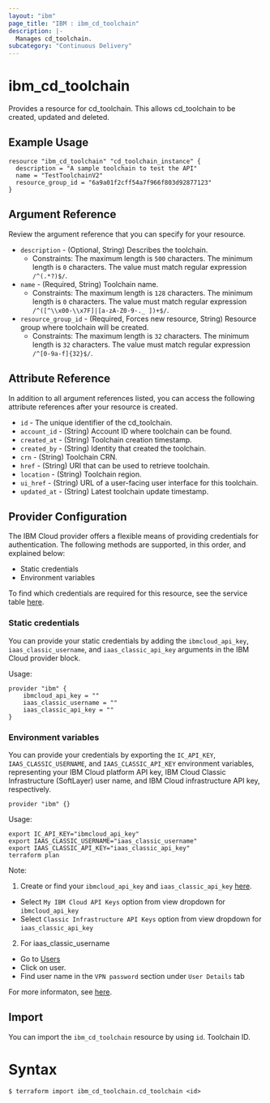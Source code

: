 ```yaml
---
layout: "ibm"
page_title: "IBM : ibm_cd_toolchain"
description: |-
  Manages cd_toolchain.
subcategory: "Continuous Delivery"
---
```


# ibm_cd_toolchain

Provides a resource for cd_toolchain. This allows cd_toolchain to be created, updated and deleted.

## Example Usage

```hcl
resource "ibm_cd_toolchain" "cd_toolchain_instance" {
  description = "A sample toolchain to test the API"
  name = "TestToolchainV2"
  resource_group_id = "6a9a01f2cff54a7f966f803d92877123"
}
```

## Argument Reference

Review the argument reference that you can specify for your resource.

* `description` - (Optional, String) Describes the toolchain.
  * Constraints: The maximum length is `500` characters. The minimum length is `0` characters. The value must match regular expression `/^(.*?)$/`.
* `name` - (Required, String) Toolchain name.
  * Constraints: The maximum length is `128` characters. The minimum length is `0` characters. The value must match regular expression `/^([^\\x00-\\x7F]|[a-zA-Z0-9-._ ])+$/`.
* `resource_group_id` - (Required, Forces new resource, String) Resource group where toolchain will be created.
  * Constraints: The maximum length is `32` characters. The minimum length is `32` characters. The value must match regular expression `/^[0-9a-f]{32}$/`.

## Attribute Reference

In addition to all argument references listed, you can access the following attribute references after your resource is created.

* `id` - The unique identifier of the cd_toolchain.
* `account_id` - (String) Account ID where toolchain can be found.
* `created_at` - (String) Toolchain creation timestamp.
* `created_by` - (String) Identity that created the toolchain.
* `crn` - (String) Toolchain CRN.
* `href` - (String) URI that can be used to retrieve toolchain.
* `location` - (String) Toolchain region.
* `ui_href` - (String) URL of a user-facing user interface for this toolchain.
* `updated_at` - (String) Latest toolchain update timestamp.

## Provider Configuration

The IBM Cloud provider offers a flexible means of providing credentials for authentication. The following methods are supported, in this order, and explained below:

- Static credentials
- Environment variables

To find which credentials are required for this resource, see the service table [here](https://cloud.ibm.com/docs/ibm-cloud-provider-for-terraform?topic=ibm-cloud-provider-for-terraform-provider-reference#required-parameters).

### Static credentials

You can provide your static credentials by adding the `ibmcloud_api_key`, `iaas_classic_username`, and `iaas_classic_api_key` arguments in the IBM Cloud provider block.

Usage:
```
provider "ibm" {
    ibmcloud_api_key = ""
    iaas_classic_username = ""
    iaas_classic_api_key = ""
}
```

### Environment variables

You can provide your credentials by exporting the `IC_API_KEY`, `IAAS_CLASSIC_USERNAME`, and `IAAS_CLASSIC_API_KEY` environment variables, representing your IBM Cloud platform API key, IBM Cloud Classic Infrastructure (SoftLayer) user name, and IBM Cloud infrastructure API key, respectively.

```
provider "ibm" {}
```

Usage:
```
export IC_API_KEY="ibmcloud_api_key"
export IAAS_CLASSIC_USERNAME="iaas_classic_username"
export IAAS_CLASSIC_API_KEY="iaas_classic_api_key"
terraform plan
```

Note:

1. Create or find your `ibmcloud_api_key` and `iaas_classic_api_key` [here](https://cloud.ibm.com/iam/apikeys).
  - Select `My IBM Cloud API Keys` option from view dropdown for `ibmcloud_api_key`
  - Select `Classic Infrastructure API Keys` option from view dropdown for `iaas_classic_api_key`
2. For iaas_classic_username
  - Go to [Users](https://cloud.ibm.com/iam/users)
  - Click on user.
  - Find user name in the `VPN password` section under `User Details` tab

For more informaton, see [here](https://registry.terraform.io/providers/IBM-Cloud/ibm/latest/docs#authentication).

## Import

You can import the `ibm_cd_toolchain` resource by using `id`. Toolchain ID.

# Syntax
```
$ terraform import ibm_cd_toolchain.cd_toolchain <id>
```

